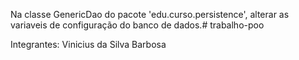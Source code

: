 Na classe GenericDao do pacote 'edu.curso.persistence', 
alterar as variaveis de configuração do banco de dados.#   t r a b a l h o - p o o 

Integrantes: Vinicius da Silva Barbosa
 
 
